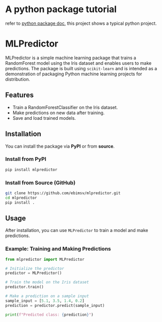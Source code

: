 # A python package tutorial
refer to [python package doc](https://medium.com/@ebimsv/building-python-packages-07fbfbb959a9), this project shows a typical python project.

# MLPredictor

MLPredictor is a simple machine learning package that trains a RandomForest model using the Iris dataset and enables users to make predictions. The package is built using `scikit-learn` and is intended as a demonstration of packaging Python machine learning projects for distribution.

## Features

- Train a RandomForestClassifier on the Iris dataset.
- Make predictions on new data after training.
- Save and load trained models.

## Installation

You can install the package via **PyPI** or from **source**.

### Install from PyPI

```bash
pip install mlpredictor
```

### Install from Source (GitHub)

```bash
git clone https://github.com/ebimsv/mlpredictor.git
cd mlpredictor
pip install .
```

## Usage

After installation, you can use `MLPredictor` to train a model and make predictions.

### Example: Training and Making Predictions

```python
from mlpredictor import MLPredictor

# Initialize the predictor
predictor = MLPredictor()

# Train the model on the Iris dataset
predictor.train()

# Make a prediction on a sample input
sample_input = [5.1, 3.5, 1.4, 0.2]
prediction = predictor.predict(sample_input)

print(f"Predicted class: {prediction}")
```